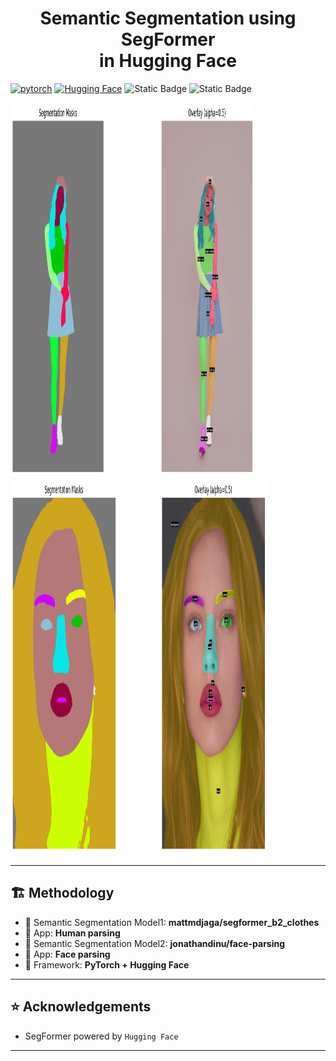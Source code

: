 <div align="center">
    <h1>Semantic Segmentation using SegFormer <br/> in Hugging Face </h1>
</div>

[![pytorch](https://img.shields.io/badge/PyTorch-2.8.0-EE4C2C.svg?style=flat&logo=pytorch)](https://pytorch.org)
[![Hugging Face](https://img.shields.io/badge/-Hugging_Face-3B4252?style=flat&logo=huggingface&logoColor=)](https://huggingface.co/)
![Static Badge](https://img.shields.io/badge/Semantic-Segmentation-cyan)
![Static Badge](https://img.shields.io/badge/SegFormer-8A2BE2)

<img src="SegFormer_semantic_results1.png" width="390" height="600"> <img src="SegFormer_semantic_results2.png" width="410" height="600">

---

## 🏗️ Methodology

- 🎨 Semantic Segmentation Model1: **mattmdjaga/segformer_b2_clothes**
- 🎨 App: **Human parsing**
- 🎨 Semantic Segmentation Model2: **jonathandinu/face-parsing**
- 🎨 App: **Face parsing**
- 🎨 Framework: **PyTorch + Hugging Face**

---

## ⭐ Acknowledgements

- SegFormer powered by `Hugging Face`

---
